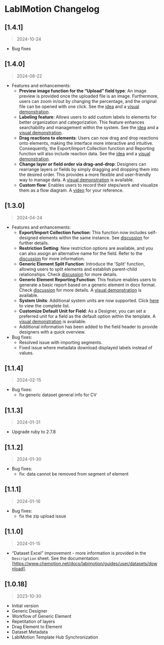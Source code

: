 # LabIMotion Changelog

## [1.4.1]
> 2024-10-24

* Bug fixes


## [1.4.0]
> 2024-08-22

* Features and enhancements:
  * **Preview image function for the “Upload” field type**: An image preview is provided once the uploaded file is an image. Furthermore, users can zoom in/out by changing the percentage, and the original file can be opened with one click. See the [idea](https://github.com/LabIMotion/labimotion/discussions/19) and a [visual demonstration](https://www.youtube.com/watch?v=FzNT2NSk_wc&feature=youtu.be).
  * **Labeling feature**: Allows users to add custom labels to elements for better organization and categorization. This feature enhances searchability and management within the system. See the [idea](https://github.com/LabIMotion/labimotion/discussions/28) and a [visual demonstration](https://www.youtube.com/watch?v=geuMQzN91aQ&feature=youtu.be).
  * **Drag reactions to elements**: Users can now drag and drop reactions onto elements, making the interface more interactive and intuitive. Consequently, the Export/Import Collection function and Reporting function will also include reaction data. See the [idea](https://github.com/LabIMotion/labimotion/discussions/22) and a [visual demonstration](https://www.youtube.com/watch?v=-oYkJaqhZPE).
  * **Change layer or field order via drag-and-drop**: Designers can rearrange layers or fields by simply dragging and dropping them into the desired order. This provides a more flexible and user-friendly way to manage data. A [visual demonstration](https://www.youtube.com/watch?v=V4nMukebAyA) is available.
  * **Custom flow**: Enables users to record their steps/work and visualize them as a flow diagram. A [video](https://www.youtube.com/watch?v=n6Q9sybhzmc) for your reference.


## [1.3.0]
> 2024-04-24

* Features and enhancements:
  * **Export/Import Collection function**: This function now includes self-designed elements within the same instance. See [discussion](https://github.com/LabIMotion/labimotion/discussions/15) for further details.
  * **Restriction Setting**: New restriction options are available, and you can also assign an alternative name for the field. Refer to the [discussion](https://github.com/LabIMotion/labimotion/discussions/8) for more information.
  * **Generic Element Split Function**: Introduce the 'Split' function, allowing users to split elements and establish parent-child relationships. Check [discussion](https://github.com/LabIMotion/labimotion/discussions/9) for more details.
  * **Generic Element Reporting Function**: This feature enables users to generate a basic report based on a generic element in docx format. Check [discussion](https://github.com/LabIMotion/labimotion/discussions/12) for more details. A [visual demonstration](https://youtu.be/XUbMF99Aku0) is available.
  * **System Units**: Additional system units are now supported. Click [here](https://github.com/LabIMotion/labimotion/wiki) to view the complete list.
  * **Customize Default Unit for Field**: As a Designer, you can set a preferred unit for a field as the default option within the template. A [visual demonstration](https://youtu.be/mEmDDS9z19s) is available.
  * Additional information has been added to the field header to provide designers with a quick overview.
* Bug fixes:
  * Resolved issue with importing segments.
  * Fixed issue where metadata download displayed labels instead of values.


## [1.1.4]
> 2024-02-15

* Bug fixes:
  * fix generic dataset general info for CV


## [1.1.3]
> 2024-01-31

* Upgrade ruby to 2.7.8


## [1.1.2]
> 2024-01-30

* Bug fixes:
  * fix: data cannot be removed from segment of element


## [1.1.1]
> 2024-01-16

* Bug fixes:
  * fix the zip upload issue


## [1.1.0]
> 2024-01-15

* “Dataset Excel” improvement - more information is provided in the `Description` sheet. See the documentation: [https://www.chemotion.net/docs/labimotion/guides/user/datasets/download].


## [1.0.18]
> 2023-10-30

* Initial version
* Generic Designer
* Workflow of Generic Element
* Repetitation of layers
* Drag Element to Element
* Dataset Metadata
* LabIMotion Template Hub Synchronization
